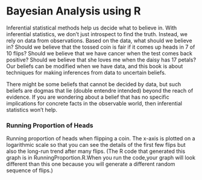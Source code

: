 # Bayesian Analysis using R
Inferential statistical methods help us decide what to believe in. With inferential statistics,
we don’t just introspect to find the truth. Instead, we rely on data from observations. Based
on the data, what should we believe in? Should we believe that the tossed coin is fair if
it comes up heads in 7 of 10 flips? Should we believe that we have cancer when the test
comes back positive? Should we believe that she loves me when the daisy has 17 petals?
Our beliefs can be modified when we have data, and this book is about techniques for
making inferences from data to uncertain beliefs.

There might be some beliefs that cannot be decided by data, but such beliefs are dogmas
that lie (double entendre intended) beyond the reach of evidence. If you are wondering
about a belief that has no specific implications for concrete facts in the observable world,
then inferential statistics won’t help.

### Running Proportion of Heads
Running proportion of heads when flipping a coin. The x-axis is plotted on a logarithmic scale so that you can see the details of the first few flips but also the long-run trend
after many flips. (The R code that generated this graph is in RunningProportion.R.When you run the code,your graph will look different than this one because you will generate a different random sequence of flips.)
